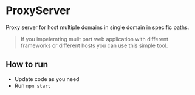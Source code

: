 # ProxyServer
Proxy server for host multiple domains in single domain in specific paths. 
> If you impelemting mulit part web application with different frameworks or different hosts you can use this simple tool.

## How to run
- Update code as you need
- Run `npm start`
